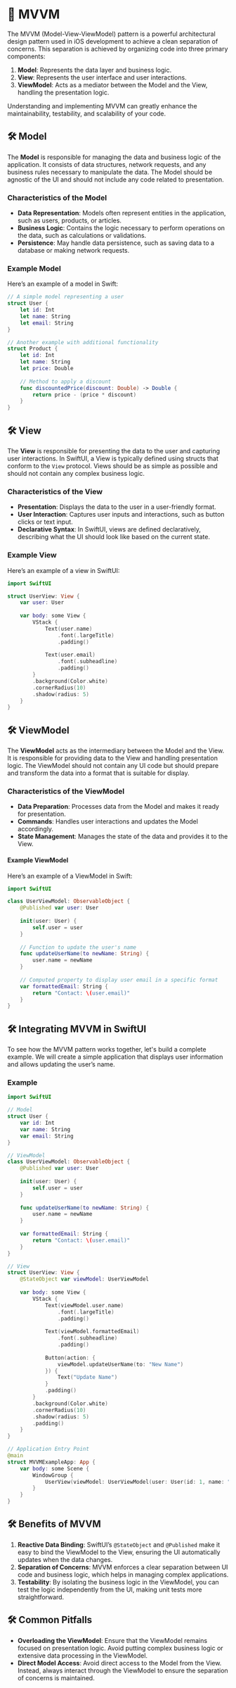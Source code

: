 # 🚀 MVVM

The MVVM (Model-View-ViewModel) pattern is a powerful architectural design pattern used in iOS development to achieve a clean separation of concerns. This separation is achieved by organizing code into three primary components:

1. **Model**: Represents the data layer and business logic.
2. **View**: Represents the user interface and user interactions.
3. **ViewModel**: Acts as a mediator between the Model and the View, handling the presentation logic.

Understanding and implementing MVVM can greatly enhance the maintainability, testability, and scalability of your code.

## 🛠️ Model

The **Model** is responsible for managing the data and business logic of the application. It consists of data structures, network requests, and any business rules necessary to manipulate the data. The Model should be agnostic of the UI and should not include any code related to presentation.

### Characteristics of the Model

- **Data Representation**: Models often represent entities in the application, such as users, products, or articles.
- **Business Logic**: Contains the logic necessary to perform operations on the data, such as calculations or validations.
- **Persistence**: May handle data persistence, such as saving data to a database or making network requests.

### Example Model

Here’s an example of a model in Swift:

```swift
// A simple model representing a user
struct User {
    let id: Int
    let name: String
    let email: String
}

// Another example with additional functionality
struct Product {
    let id: Int
    let name: String
    let price: Double
    
    // Method to apply a discount
    func discountedPrice(discount: Double) -> Double {
        return price - (price * discount)
    }
}
```

## 🛠️ View

The **View** is responsible for presenting the data to the user and capturing user interactions. In SwiftUI, a View is typically defined using structs that conform to the `View` protocol. Views should be as simple as possible and should not contain any complex business logic.

### Characteristics of the View

- **Presentation**: Displays the data to the user in a user-friendly format.
- **User Interaction**: Captures user inputs and interactions, such as button clicks or text input.
- **Declarative Syntax**: In SwiftUI, views are defined declaratively, describing what the UI should look like based on the current state.

### Example View

Here’s an example of a view in SwiftUI:

```swift
import SwiftUI

struct UserView: View {
    var user: User
    
    var body: some View {
        VStack {
            Text(user.name)
                .font(.largeTitle)
                .padding()
            
            Text(user.email)
                .font(.subheadline)
                .padding()
        }
        .background(Color.white)
        .cornerRadius(10)
        .shadow(radius: 5)
    }
}
```

## 🛠️ ViewModel

The **ViewModel** acts as the intermediary between the Model and the View. It is responsible for providing data to the View and handling presentation logic. The ViewModel should not contain any UI code but should prepare and transform the data into a format that is suitable for display.

### Characteristics of the ViewModel

- **Data Preparation**: Processes data from the Model and makes it ready for presentation.
- **Commands**: Handles user interactions and updates the Model accordingly.
- **State Management**: Manages the state of the data and provides it to the View.

#### Example ViewModel

Here’s an example of a ViewModel in Swift:

```swift
import SwiftUI

class UserViewModel: ObservableObject {
    @Published var user: User
    
    init(user: User) {
        self.user = user
    }
    
    // Function to update the user's name
    func updateUserName(to newName: String) {
        user.name = newName
    }
    
    // Computed property to display user email in a specific format
    var formattedEmail: String {
        return "Contact: \(user.email)"
    }
}
```

## 🛠️ Integrating MVVM in SwiftUI

To see how the MVVM pattern works together, let's build a complete example. We will create a simple application that displays user information and allows updating the user’s name.

### Example

```swift
import SwiftUI

// Model
struct User {
    var id: Int
    var name: String
    var email: String
}

// ViewModel
class UserViewModel: ObservableObject {
    @Published var user: User
    
    init(user: User) {
        self.user = user
    }
    
    func updateUserName(to newName: String) {
        user.name = newName
    }
    
    var formattedEmail: String {
        return "Contact: \(user.email)"
    }
}

// View
struct UserView: View {
    @StateObject var viewModel: UserViewModel
    
    var body: some View {
        VStack {
            Text(viewModel.user.name)
                .font(.largeTitle)
                .padding()
            
            Text(viewModel.formattedEmail)
                .font(.subheadline)
                .padding()
            
            Button(action: {
                viewModel.updateUserName(to: "New Name")
            }) {
                Text("Update Name")
            }
            .padding()
        }
        .background(Color.white)
        .cornerRadius(10)
        .shadow(radius: 5)
        .padding()
    }
}

// Application Entry Point
@main
struct MVVMExampleApp: App {
    var body: some Scene {
        WindowGroup {
            UserView(viewModel: UserViewModel(user: User(id: 1, name: "John Doe", email: "john.doe@example.com")))
        }
    }
}
```

## 🛠️ Benefits of MVVM

1. **Reactive Data Binding**: SwiftUI’s `@StateObject` and `@Published` make it easy to bind the ViewModel to the View, ensuring the UI automatically updates when the data changes.
2. **Separation of Concerns**: MVVM enforces a clear separation between UI code and business logic, which helps in managing complex applications.
3. **Testability**: By isolating the business logic in the ViewModel, you can test the logic independently from the UI, making unit tests more straightforward.

## 🛠️ Common Pitfalls

- **Overloading the ViewModel**: Ensure that the ViewModel remains focused on presentation logic. Avoid putting complex business logic or extensive data processing in the ViewModel.
- **Direct Model Access**: Avoid direct access to the Model from the View. Instead, always interact through the ViewModel to ensure the separation of concerns is maintained.